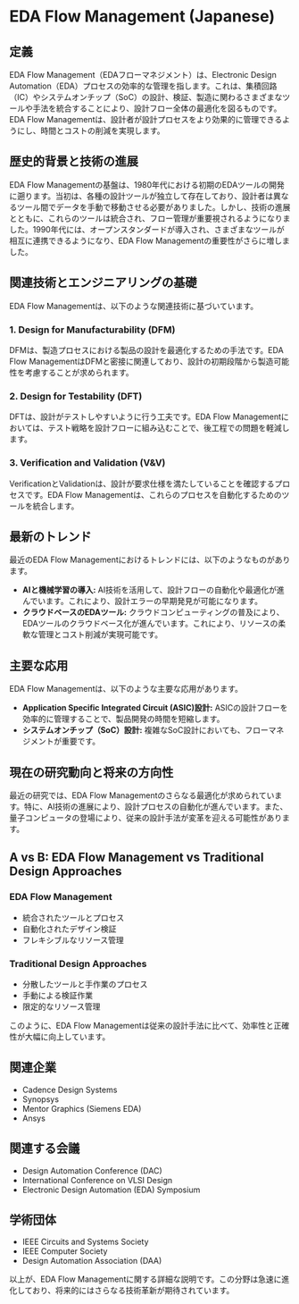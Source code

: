 # EDA Flow Management (Japanese)

## 定義
EDA Flow Management（EDAフローマネジメント）は、Electronic Design Automation（EDA）プロセスの効率的な管理を指します。これは、集積回路（IC）やシステムオンチップ（SoC）の設計、検証、製造に関わるさまざまなツールや手法を統合することにより、設計フロー全体の最適化を図るものです。EDA Flow Managementは、設計者が設計プロセスをより効果的に管理できるようにし、時間とコストの削減を実現します。

## 歴史的背景と技術の進展
EDA Flow Managementの基盤は、1980年代における初期のEDAツールの開発に遡ります。当初は、各種の設計ツールが独立して存在しており、設計者は異なるツール間でデータを手動で移動させる必要がありました。しかし、技術の進展とともに、これらのツールは統合され、フロー管理が重要視されるようになりました。1990年代には、オープンスタンダードが導入され、さまざまなツールが相互に連携できるようになり、EDA Flow Managementの重要性がさらに増しました。

## 関連技術とエンジニアリングの基礎
EDA Flow Managementは、以下のような関連技術に基づいています。

### 1. Design for Manufacturability (DFM)
DFMは、製造プロセスにおける製品の設計を最適化するための手法です。EDA Flow ManagementはDFMと密接に関連しており、設計の初期段階から製造可能性を考慮することが求められます。

### 2. Design for Testability (DFT)
DFTは、設計がテストしやすいように行う工夫です。EDA Flow Managementにおいては、テスト戦略を設計フローに組み込むことで、後工程での問題を軽減します。

### 3. Verification and Validation (V&V)
VerificationとValidationは、設計が要求仕様を満たしていることを確認するプロセスです。EDA Flow Managementは、これらのプロセスを自動化するためのツールを統合します。

## 最新のトレンド
最近のEDA Flow Managementにおけるトレンドには、以下のようなものがあります。

- **AIと機械学習の導入:** AI技術を活用して、設計フローの自動化や最適化が進んでいます。これにより、設計エラーの早期発見が可能になります。
- **クラウドベースのEDAツール:** クラウドコンピューティングの普及により、EDAツールのクラウドベース化が進んでいます。これにより、リソースの柔軟な管理とコスト削減が実現可能です。

## 主要な応用
EDA Flow Managementは、以下のような主要な応用があります。

- **Application Specific Integrated Circuit (ASIC)設計:** ASICの設計フローを効率的に管理することで、製品開発の時間を短縮します。
- **システムオンチップ（SoC）設計:** 複雑なSoC設計においても、フローマネジメントが重要です。

## 現在の研究動向と将来の方向性
最近の研究では、EDA Flow Managementのさらなる最適化が求められています。特に、AI技術の進展により、設計プロセスの自動化が進んでいます。また、量子コンピュータの登場により、従来の設計手法が変革を迎える可能性があります。

## A vs B: EDA Flow Management vs Traditional Design Approaches
### EDA Flow Management
- 統合されたツールとプロセス
- 自動化されたデザイン検証
- フレキシブルなリソース管理

### Traditional Design Approaches
- 分散したツールと手作業のプロセス
- 手動による検証作業
- 限定的なリソース管理

このように、EDA Flow Managementは従来の設計手法に比べて、効率性と正確性が大幅に向上しています。

## 関連企業
- Cadence Design Systems
- Synopsys
- Mentor Graphics (Siemens EDA)
- Ansys

## 関連する会議
- Design Automation Conference (DAC)
- International Conference on VLSI Design
- Electronic Design Automation (EDA) Symposium

## 学術団体
- IEEE Circuits and Systems Society
- IEEE Computer Society
- Design Automation Association (DAA)

以上が、EDA Flow Managementに関する詳細な説明です。この分野は急速に進化しており、将来的にはさらなる技術革新が期待されています。